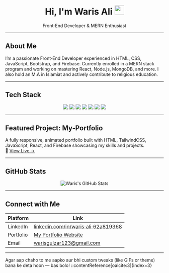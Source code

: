 <!-- Header -->
<h1 align="center">Hi, I'm Waris Ali <img src="https://media.giphy.com/media/hvRJCLFzcasrR4ia7z/giphy.gif" width="30px"></h1>
<p align="center">Front‑End Developer & MERN Enthusiast</p>

---

##  About Me
I’m a passionate Front‑End Developer experienced in HTML, CSS, JavaScript, Bootstrap, and Firebase. Currently enrolled in a MERN stack program and working on mastering React, Node.js, MongoDB, and more. I also hold an M.A in Islamiat and actively contribute to religious education.

---

##  Tech Stack
<div align="center">
  <img src="https://img.shields.io/badge/HTML5‑E34F26?style=for-the-badge&logo=html5&logoColor=white">
  <img src="https://img.shields.io/badge/CSS3‑1572B6?style=for-the-badge&logo=css3&logoColor=white">
  <img src="https://img.shields.io/badge/JavaScript‑F7DF1E?style=for-the-badge&logo=javascript&logoColor=black">
  <img src="https://img.shields.io/badge/TailwindCSS‑38B2AC?style=for-the-badge&logo=tailwind-css&logoColor=white">
  <img src="https://img.shields.io/badge/React‑20232A?style=for-the-badge&logo=react&logoColor=61DAFB">
  <img src="https://img.shields.io/badge/Firebase‑FFCA28?style=for-the-badge&logo=firebase&logoColor=black">
  <img src="https://img.shields.io/badge/Node.js‑43853D?style=for-the-badge&logo=node.js&logoColor=white">
</div>

---

##  Featured Project: My‑Portfolio
A fully responsive, animated portfolio built with HTML, TailwindCSS, JavaScript, React, and Firebase showcasing my skills and projects.  
🔗 [View Live →](https://warisgulzar123.github.io/My-portfolio/)

---

##  GitHub Stats  
<p align="center">
  <img src="https://github-readme-stats.vercel.app/api?username=warisgulzar123&show_icons=true&theme=default" alt="Waris's GitHub Stats">
</p>

---

##  Connect with Me  
| Platform | Link |
|----------|------|
| LinkedIn | [linkedin.com/in/waris‑ali‑62a819368](https://www.linkedin.com/in/waris-ali-62a819368/) |
| Portfolio | [My Portfolio Website](https://warisgulzar123.github.io/My-portfolio/) |
| Email | warisgulzar123@gmail.com |

---



Agar aap chaho to me aapko aur bhi custom tweaks (like GIFs or theme) bana ke deta hoon — bas bolo!
::contentReference[oaicite:3]{index=3}
